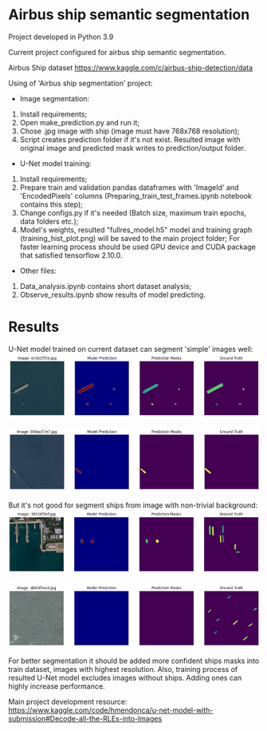 Airbus ship semantic segmentation
================================================================

Project developed in Python 3.9

Current project configured for airbus ship semantic segmentation.

Airbus Ship dataset https://www.kaggle.com/c/airbus-ship-detection/data

Using of 'Airbus ship segmentation' project:

- Image segmentation:

1. Install requirements;
2. Open make_prediction.py and run it;
3. Chose .jpg image with ship (image must have 768x768 resolution);
4. Script creates prediction folder if it's not exist. Resulted image with original image and predicted mask writes to prediction/output folder. 

- U-Net model training:

1. Install requirements;
2. Prepare train and validation pandas dataframes with 'ImageId' and 'EncodedPixels' columns 
(Preparing_train_test_frames.ipynb notebook contains this step);
3. Change configs.py if it's needed
(Batch size, maximum train epochs, data folders etc.);  
4. Model's weights, resulted "fullres_model.h5" model and training graph (training_hist_plot.png) will be saved
to the main project folder;
For faster learning process should be used GPU device and CUDA package that satisfied tensorflow 2.10.0.

- Other files:

1. Data_analysis.ipynb contains short dataset analysis;
2. Observe_results.ipynb show results of model predicting.



Results
================================================================
U-Net model trained on current dataset can segment 'simple' images well:
![alt text](https://github.com/Strider0531/Airbus-semantic-segmentation/blob/master/Readme_Files/good_1.jpg?raw=true)

![alt text](https://github.com/Strider0531/Airbus-semantic-segmentation/blob/master/Readme_Files/good_2.jpg?raw=true)

But it's not good for segment ships from image with non-trivial background:
![alt text](https://github.com/Strider0531/Airbus-semantic-segmentation/blob/master/Readme_Files/bad_1.jpg?raw=true)

![alt text](https://github.com/Strider0531/Airbus-semantic-segmentation/blob/master/Readme_Files/bad_2.jpg?raw=true)

For better segmentation it should be added more confident ships masks into train dataset, images with highest resolution.
Also, training process of resulted U-Net model excludes images without ships. Adding ones can highly increase performance.


Main project development resource:
https://www.kaggle.com/code/hmendonca/u-net-model-with-submission#Decode-all-the-RLEs-into-Images  

